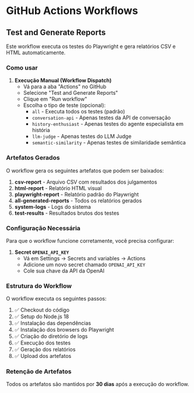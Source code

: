 # GitHub Actions Workflows

## Test and Generate Reports

Este workflow executa os testes do Playwright e gera relatórios CSV e HTML automaticamente.

### Como usar

1. **Execução Manual (Workflow Dispatch)**
   - Vá para a aba "Actions" no GitHub
   - Selecione "Test and Generate Reports"
   - Clique em "Run workflow"
   - Escolha o tipo de teste (opcional):
     - `all` - Executa todos os testes (padrão)
     - `conversation-api` - Apenas testes da API de conversação
     - `history-enthusiast` - Apenas testes do agente especialista em história
     - `llm-judge` - Apenas testes do LLM Judge
     - `semantic-similarity` - Apenas testes de similaridade semântica

### Artefatos Gerados

O workflow gera os seguintes artefatos que podem ser baixados:

1. **csv-report** - Arquivo CSV com resultados dos julgamentos
2. **html-report** - Relatório HTML visual
3. **playwright-report** - Relatório padrão do Playwright
4. **all-generated-reports** - Todos os relatórios gerados
5. **system-logs** - Logs do sistema
6. **test-results** - Resultados brutos dos testes

### Configuração Necessária

Para que o workflow funcione corretamente, você precisa configurar:

1. **Secret `OPENAI_API_KEY`**
   - Vá em Settings → Secrets and variables → Actions
   - Adicione um novo secret chamado `OPENAI_API_KEY`
   - Cole sua chave da API da OpenAI

### Estrutura do Workflow

O workflow executa os seguintes passos:

1. ✅ Checkout do código
2. ✅ Setup do Node.js 18
3. ✅ Instalação das dependências
4. ✅ Instalação dos browsers do Playwright
5. ✅ Criação do diretório de logs
6. ✅ Execução dos testes
7. ✅ Geração dos relatórios
8. ✅ Upload dos artefatos

### Retenção de Artefatos

Todos os artefatos são mantidos por **30 dias** após a execução do workflow.
